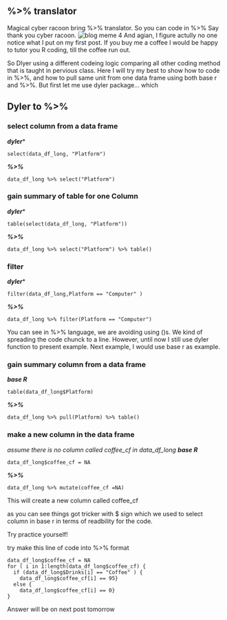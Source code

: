 ## %>% translator
Magical cyber racoon bring %>% translator. So you can code in %>% Say thank you cyber racoon.
![blog meme 4](https://github.com/user-attachments/assets/3e79943e-3fd8-4fa8-bc6d-f28d687903e4)
And agian, I figure actully no one notice what I put on my first post. If you buy me a coffee I would be happy to tutor you R coding, till the coffee run out. 

So Dlyer using a different codeing logic comparing all other coding method that is taught in pervious class. 
Here I will try my best to show how to code in %>%, and how to pull same unit from one data frame using both base r and %>%. But first let me use dyler package... which 

## Dyler to %>%
### select column from a data frame
***dyler****
```
select(data_df_long, "Platform")
```
***%>%***
```
data_df_long %>% select("Platform")
```
### gain summary of table for one Column 
***dyler****
```
table(select(data_df_long, "Platform"))
```
***%>%***
```
data_df_long %>% select("Platform") %>% table()
```
### filter 
***dyler****
```
filter(data_df_long,Platform == "Computer" )
```
***%>%***
```
data_df_long %>% filter(Platform == "Computer") 
```

You can see in %>% language, we are avoiding using ()s. We kind of spreading the code chunck to a line. 
However, until now I still use dyler function to present example. Next example, I would use base r as example.

### gain summary column from a data frame
***base R***
```
table(data_df_long$Platform)
```
***%>%***
```
data_df_long %>% pull(Platform) %>% table()
```
### make a new column in the data frame 
*assume there is no column called coffee_cf in data_df_long*
***base R***
```
data_df_long$coffee_cf = NA
```
***%>%***
```
data_df_long %>% mutate(coffee_cf =NA) 
```
This will create a new column called coffee_cf 


as you can see things got tricker with $ sign which we used to select column in base r in terms of readbility for the code.

Try practice yourself! 

try make this line of code into %>% format
```
data_df_long$coffee_cf = NA
for ( i in 1:length(data_df_long$coffee_cf) {
  if (data_df_long$Drinks[i] == "Coffee" ) {
    data_df_long$coffee_cf[i] == 95}
  else {
    data_df_long$coffee_cf[i] == 0}
}
```
Answer will be on next post tomorrow 


